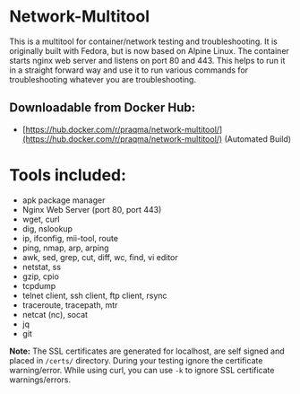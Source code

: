 # Network-Multitool
This is a multitool for container/network testing and troubleshooting. It is originally built with Fedora, but is now based on Alpine Linux. The container starts nginx web server and listens on port 80 and 443. This helps to run it in a straight forward way and use it to run various commands for troubleshooting whatever you are troubleshooting.

## Downloadable from Docker Hub: 
* [https://hub.docker.com/r/praqma/network-multitool/](https://hub.docker.com/r/praqma/network-multitool/)  (Automated Build)

# Tools included:
* apk package manager
* Nginx Web Server (port 80, port 443)
* wget, curl
* dig, nslookup
* ip, ifconfig, mii-tool, route
* ping, nmap, arp, arping
* awk, sed, grep, cut, diff, wc, find, vi editor
* netstat, ss
* gzip, cpio
* tcpdump
* telnet client, ssh client, ftp client, rsync
* traceroute, tracepath, mtr
* netcat (nc), socat
* jq
* git


**Note:** The SSL certificates are generated for localhost, are self signed and placed in `/certs/` directory. During your testing ignore the certificate warning/error. While using curl, you can use `-k` to ignore SSL certificate warnings/errors. 
